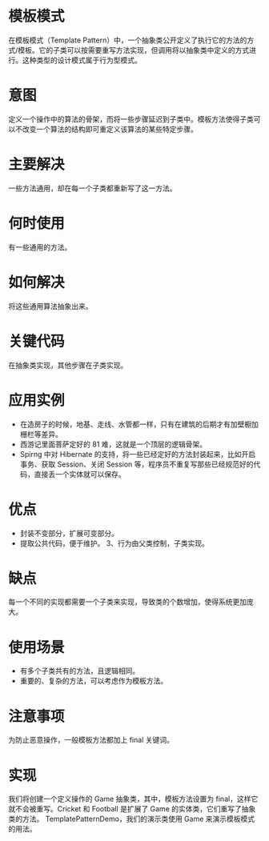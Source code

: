 # 模板模式
在模板模式（Template Pattern）中，一个抽象类公开定义了执行它的方法的方式/模板。它的子类可以按需要重写方法实现，但调用将以抽象类中定义的方式进行。这种类型的设计模式属于行为型模式。

# 意图
定义一个操作中的算法的骨架，而将一些步骤延迟到子类中。模板方法使得子类可以不改变一个算法的结构即可重定义该算法的某些特定步骤。

# 主要解决
一些方法通用，却在每一个子类都重新写了这一方法。

# 何时使用
有一些通用的方法。

# 如何解决
将这些通用算法抽象出来。

# 关键代码
在抽象类实现，其他步骤在子类实现。

# 应用实例
- 在造房子的时候，地基、走线、水管都一样，只有在建筑的后期才有加壁橱加栅栏等差异。 
- 西游记里面菩萨定好的 81 难，这就是一个顶层的逻辑骨架。
- Spirng 中对 Hibernate 的支持，将一些已经定好的方法封装起来，比如开启事务、获取 Session、关闭 Session 等，程序员不重复写那些已经规范好的代码，直接丢一个实体就可以保存。

# 优点
- 封装不变部分，扩展可变部分。 
- 提取公共代码，便于维护。 3、行为由父类控制，子类实现。

# 缺点
每一个不同的实现都需要一个子类来实现，导致类的个数增加，使得系统更加庞大。

# 使用场景
- 有多个子类共有的方法，且逻辑相同。 
- 重要的、复杂的方法，可以考虑作为模板方法。

# 注意事项
为防止恶意操作，一般模板方法都加上 final 关键词。

# 实现
我们将创建一个定义操作的 Game 抽象类，其中，模板方法设置为 final，这样它就不会被重写。Cricket 和 Football 是扩展了 Game 的实体类，它们重写了抽象类的方法。
TemplatePatternDemo，我们的演示类使用 Game 来演示模板模式的用法。